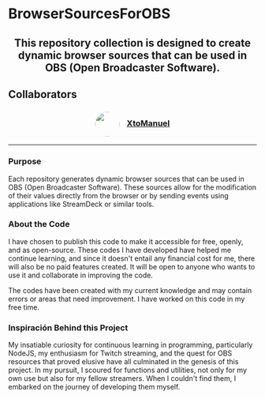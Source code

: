 # BrowserSourcesForOBS 

<h2 align="center">This repository collection is designed to create dynamic browser sources that can be used in OBS (Open Broadcaster Software).</h2>

## Collaborators

<div align="center"><h3><a href="https://github.com/XtoMHA96"><img src="https://github.com/XtoMHA96.png?size=50" alt="" style="vertical-align:middle; border-radius:50%" height="50"></a><span style="display:inline-block; width: 10px;"></span> <a href="https://github.com/XtoMHA96"><b>XtoManuel</b></a></h3></div>
<!--&nbsp;&nbsp;&nbsp;&nbsp;-->

___

### Purpose

Each repository generates dynamic browser sources that can be used in OBS (Open Broadcaster Software). These sources allow for the modification of their values directly from the browser or by sending events using applications like StreamDeck or similar tools.

### About the Code

I have chosen to publish this code to make it accessible for free, openly, and as open-source. These codes I have developed have helped me continue learning, and since it doesn't entail any financial cost for me, there will also be no paid features created. It will be open to anyone who wants to use it and collaborate in improving the code.

The codes have been created with my current knowledge and may contain errors or areas that need improvement. I have worked on this code in my free time.

### Inspiración Behind this Project

My insatiable curiosity for continuous learning in programming, particularly NodeJS, my enthusiasm for Twitch streaming, and the quest for OBS resources that proved elusive have all culminated in the genesis of this project. In my pursuit, I scoured for functions and utilities, not only for my own use but also for my fellow streamers. When I couldn't find them, I embarked on the journey of developing them myself.

